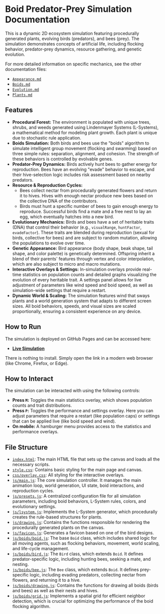 # Boid Predator-Prey Simulation Documentation

This is a dynamic 2D ecosystem simulation featuring procedurally generated plants, evolving birds (predators), and bees (prey). The simulation demonstrates concepts of artificial life, including flocking behavior, predator-prey dynamics, resource gathering, and genetic evolution.

For more detailed information on specific mechanics, see the other documentation files:
-   [`Appearance.md`](Documentation/Appearance.md)
-   [`Boids.md`](Documentation/Boids.md)
-   [`Evolution.md`](Documentation/Evolution.md)
-   [`Plants.md`](Documentation/Plants.md)

## Features

-   **Procedural Forest:** The environment is populated with unique trees, shrubs, and weeds generated using Lindenmayer Systems (L-Systems), a mathematical method for modeling plant growth. Each plant is unique due to stochastic rule application.
-   **Boids Simulation:** Both birds and bees use the "boids" algorithm to simulate intelligent group movement (flocking and swarming) based on three simple rules: separation, alignment, and cohesion. The strength of these behaviors is controlled by evolvable genes.
-   **Predator-Prey Dynamics:** Birds actively hunt bees to gather energy for reproduction. Bees have an evolving "evade" behavior to escape, and their hive-selection logic includes risk assessment based on nearby predators.
-   **Resource & Reproduction Cycles:**
    -   Bees collect nectar from procedurally generated flowers and return it to hives. Hives with enough nectar produce new bees based on the collective DNA of the contributors.
    -   Birds must hunt a specific number of bees to gain enough energy to reproduce. Successful birds find a mate and a free nest to lay an egg, which eventually hatches into a new bird.
-   **Evolutionary Mechanics:** Birds and bees have a set of heritable traits (DNA) that control their behavior (e.g., `visualRange`, `huntFactor`, `evadeFactor`). These traits are blended during reproduction (sexual for birds, collective for bees) and are subject to random mutation, allowing the populations to evolve over time.
-   **Genetic Appearance:** Bird appearance (body shape, beak shape, tail shape, and color palette) is genetically determined. Offspring inherit a blend of their parents' features through vertex and color interpolation, which are also subject to micro and macro mutations.
-   **Interactive Overlays & Settings:** In-simulation overlays provide real-time statistics on population counts and detailed graphs visualizing the evolution of every heritable trait. A settings panel allows for live adjustment of parameters like wind speed and boid speed, as well as simulation-wide settings that require a restart.
-   **Dynamic World & Scaling:** The simulation features wind that sways plants and a world generation system that adapts to different screen sizes. All boid behaviors, speeds, and visual sizes are scaled proportionally, ensuring a consistent experience on any device.


## How to Run

The simulation is deployed on GitHub Pages and can be accessed here:
-   **[Live Simulation](https://semvdn.github.io/The-Birds-and-The-Bees/)**

There is nothing to install. Simply open the link in a modern web browser (like Chrome, Firefox, or Edge).

## How to Interact

The simulation can be interacted with using the following controls:

-   **Press `M`:** Toggles the main statistics overlay, which shows population counts and trait distributions.
-   **Press `P`:** Toggles the performance and settings overlay. Here you can adjust parameters that require a restart (like population caps) or settings that can be applied live (like boid speed and wind).
-   **On mobile:** A hamburger menu provides access to the statistics and performance overlays.

## File Structure

-   [`index.html`](index.html): The main HTML file that sets up the canvas and loads all the necessary scripts.
-   [`style.css`](style.css): Contains basic styling for the main page and canvas.
-   [`css/overlay.css`](css/overlay.css): All styling for the interactive overlays.
-   [`js/main.js`](js/main.js): The core simulation controller. It manages the main animation loop, world generation, UI state, boid interactions, and reproduction cycles.
-   [`js/presets.js`](js/presets.js): A centralized configuration file for all simulation parameters, including boid behaviors, L-System rules, colors, and evolutionary settings.
-   [`js/lsystem.js`](js/lsystem.js): Implements the L-System generator, which procedurally creates the rule-based structures for plants.
-   [`js/drawing.js`](js/drawing.js): Contains the functions responsible for rendering the procedurally generated plants on the canvas.
-   [`js/favicon.js`](js/favicon.js): Generates a favicon based on one of the bird designs.
-   [`js/boids/boid.js`](js/boids/boid.js): The base `Boid` class, which includes shared logic for all moving agents, such as flocking behaviors, movement, world scaling, and life-cycle management.
-   [`js/boids/bird.js`](js/boids/bird.js): The `Bird` class, which extends `Boid`. It defines predator-specific logic, including hunting bees, seeking a mate, and nesting.
-   [`js/boids/bee.js`](js/boids/bee.js): The `Bee` class, which extends `Boid`. It defines prey-specific logic, including evading predators, collecting nectar from flowers, and returning it to a hive.
-   [`js/boids/drawing.js`](js/boids/drawing.js): Contains the functions for drawing all boids (birds and bees) as well as their nests and hives.
-   [`js/boids/grid.js`](js/boids/grid.js): Implements a spatial grid for efficient neighbor detection, which is crucial for optimizing the performance of the boid flocking algorithm.